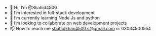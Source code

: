 - 👋 Hi, I’m @Shahid4500
- 👀 I’m interested in full-stack development
- 🌱 I’m currently learning Node Js and python
- 💞️ I’m looking to collaborate on web development projects
- 📫 How to reach me shahidkhan4500.s@gmail.com or 03034500554

<!---
Shahid4500/Shahid4500 is a ✨ special ✨ repository because its `README.md` (this file) appears on your GitHub profile.
You can click the Preview link to take a look at your changes.
--->
